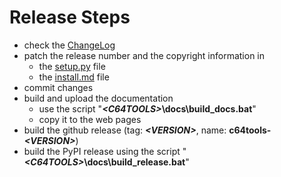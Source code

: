 Release Steps
=============

* check the [ChangeLog](https://github.com/dkrajzew/c64tools/blob/master/docs/mkdocs/changes.md)
* patch the release number and the copyright information in
    * the [setup.py](https://github.com/dkrajzew/c64tools/blob/master/setup.py) file
    * the [install.md](https://github.com/dkrajzew/c64tools/blob/master/docs/mkdocs/install.md) file
* commit changes
* build and upload the documentation
    * use the script "___&lt;C64TOOLS&gt;_\docs\build_docs.bat__"
    * copy it to the web pages
* build the github release (tag: ___&lt;VERSION&gt;___, name: __c64tools-_&lt;VERSION&gt;___)
* build the PyPI release using the script "___&lt;C64TOOLS&gt;_\docs\build_release.bat__"
